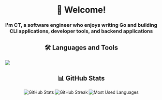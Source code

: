 # <div align="center">👋 Welcome!</div>
<h3 align="center">I'm CT, a software engineer who enjoys writing Go and building CLI applications, developer tools, and backend applications</h3>


## <div align="center">🛠️ Languages and Tools</div><p align="center">
  <a href="https://skillicons.dev">
    <img src="https://skillicons.dev/icons?i=go,aws,docker,js,ts,nestjs,nodejs,py,mysql,postgres,git" />
  </a>
</p>


## <div align="center">📊 GitHub Stats</div>
<p align="center">
  <img src="https://github-readme-stats.vercel.app/api?username=codytheroux96&show_icons=true&theme=dark" alt="GitHub Stats"/>
  <img src="https://github-readme-streak-stats.herokuapp.com/?user=codytheroux96&theme=dark" alt="GitHub Streak"/>
  <img src="https://github-readme-stats.vercel.app/api/top-langs/?username=codytheroux96&layout=compact&theme=dark&hide=jupyter%20notebook,jinja,html,hcl" alt="Most Used Languages"/>
</p>
